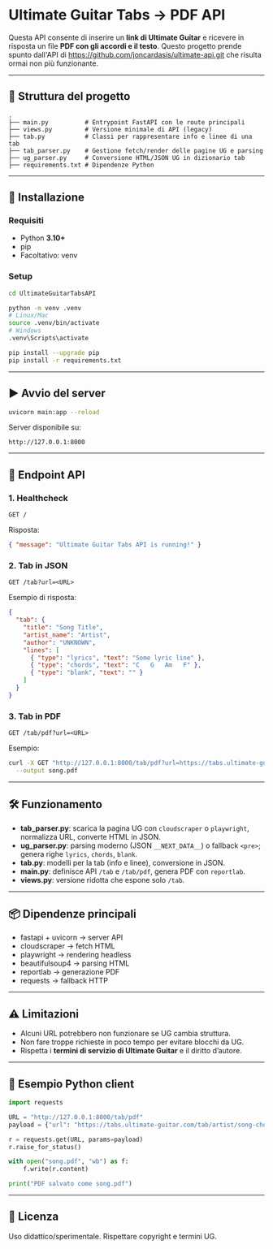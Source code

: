 # Ultimate Guitar Tabs → PDF API

Questa API consente di inserire un **link di Ultimate Guitar** e ricevere in risposta un file **PDF con gli accordi e il testo**.
Questo progetto prende spunto dall'API di https://github.com/joncardasis/ultimate-api.git che risulta ormai non più funzionante.

---

## 📂 Struttura del progetto

```
.
├── main.py          # Entrypoint FastAPI con le route principali
├── views.py         # Versione minimale di API (legacy)
├── tab.py           # Classi per rappresentare info e linee di una tab
├── tab_parser.py    # Gestione fetch/render delle pagine UG e parsing
├── ug_parser.py     # Conversione HTML/JSON UG in dizionario tab
├── requirements.txt # Dipendenze Python
```

---

## 🚀 Installazione

### Requisiti
- Python **3.10+**
- pip
- Facoltativo: venv

### Setup
```bash
cd UltimateGuitarTabsAPI

python -m venv .venv
# Linux/Mac
source .venv/bin/activate
# Windows
.venv\Scripts\activate

pip install --upgrade pip
pip install -r requirements.txt
```

---

## ▶️ Avvio del server

```bash
uvicorn main:app --reload
```

Server disponibile su:

```
http://127.0.0.1:8000
```

---

## 📡 Endpoint API

### 1. Healthcheck
```
GET /
```
Risposta:
```json
{ "message": "Ultimate Guitar Tabs API is running!" }
```

### 2. Tab in JSON
```
GET /tab?url=<URL>
```
Esempio di risposta:
```json
{
  "tab": {
    "title": "Song Title",
    "artist_name": "Artist",
    "author": "UNKNOWN",
    "lines": [
      { "type": "lyrics", "text": "Some lyric line" },
      { "type": "chords", "text": "C   G   Am   F" },
      { "type": "blank", "text": "" }
    ]
  }
}
```

### 3. Tab in PDF
```
GET /tab/pdf?url=<URL>
```
Esempio:
```bash
curl -X GET "http://127.0.0.1:8000/tab/pdf?url=https://tabs.ultimate-guitar.com/tab/artist/song-chords-1234567" \
  --output song.pdf
```

---

## 🛠️ Funzionamento

- **tab_parser.py**: scarica la pagina UG con `cloudscraper` o `playwright`, normalizza URL, converte HTML in JSON.  
- **ug_parser.py**: parsing moderno (JSON `__NEXT_DATA__`) o fallback `<pre>`; genera righe `lyrics`, `chords`, `blank`.  
- **tab.py**: modelli per la tab (info e linee), conversione in JSON.  
- **main.py**: definisce API `/tab` e `/tab/pdf`, genera PDF con `reportlab`.  
- **views.py**: versione ridotta che espone solo `/tab`.

---

## 📦 Dipendenze principali

- fastapi + uvicorn → server API  
- cloudscraper → fetch HTML  
- playwright → rendering headless  
- beautifulsoup4 → parsing HTML  
- reportlab → generazione PDF  
- requests → fallback HTTP  

---

## ⚠️ Limitazioni

- Alcuni URL potrebbero non funzionare se UG cambia struttura.  
- Non fare troppe richieste in poco tempo per evitare blocchi da UG.  
- Rispetta i **termini di servizio di Ultimate Guitar** e il diritto d’autore.

---

## 📖 Esempio Python client

```python
import requests

URL = "http://127.0.0.1:8000/tab/pdf"
payload = {"url": "https://tabs.ultimate-guitar.com/tab/artist/song-chords-1234567"}

r = requests.get(URL, params=payload)
r.raise_for_status()

with open("song.pdf", "wb") as f:
    f.write(r.content)

print("PDF salvato come song.pdf")
```

---

## 📜 Licenza

Uso didattico/sperimentale. Rispettare copyright e termini UG.
